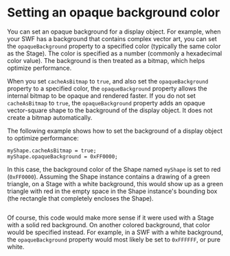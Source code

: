 # Setting an opaque background color

<div>

You can set an opaque background for a display object. For example, when your
SWF has a background that contains complex vector art, you can set the
`opaqueBackground` property to a specified color (typically the same color as
the Stage). The color is specified as a number (commonly a hexadecimal color
value). The background is then treated as a bitmap, which helps optimize
performance.

When you set `cacheAsBitmap` to `true`, and also set the `opaqueBackground`
property to a specified color, the `opaqueBackground` property allows the
internal bitmap to be opaque and rendered faster. If you do not set
`cacheAsBitmap` to `true`, the `opaqueBackground` property adds an opaque
vector-square shape to the background of the display object. It does not create
a bitmap automatically.

The following example shows how to set the background of a display object to
optimize performance:

    myShape.cacheAsBitmap = true;
    myShape.opaqueBackground = 0xFF0000;

In this case, the background color of the Shape named `myShape` is set to red
(`0xFF0000`). Assuming the Shape instance contains a drawing of a green
triangle, on a Stage with a white background, this would show up as a green
triangle with red in the empty space in the Shape instance's bounding box (the
rectangle that completely encloses the Shape).

<div xmlns:fn="http://www.w3.org/2005/xpath-functions"
xmlns:fo="http://www.w3.org/1999/XSL/Format"
xmlns:xs="http://www.w3.org/2001/XMLSchema">

![<Effect of setting opaqueBackground
color>](../../img/dp_opaqueBackground_example.png)

</div>

Of course, this code would make more sense if it were used with a Stage with a
solid red background. On another colored background, that color would be
specified instead. For example, in a SWF with a white background, the
`opaqueBackground` property would most likely be set to `0xFFFFFF`, or pure
white.

</div>

